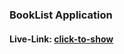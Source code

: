 ### BookList Application

#### Live-Link: [click-to-show](https://muhammed-nayeem.github.io/JavaScript-Projects/BookList-app/index.html)
